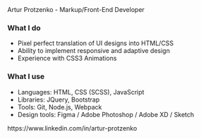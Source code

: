 <div class="b-cv-title">Artur Protzenko - Markup/Front-End Developer</div>
<h3>What I do</h3>
<ul class="b-simp-list">
  <li>Pixel perfect translation of UI designs into HTML/CSS</li>
  <li>Ability to implement responsive and adaptive design</li>
  <li>Experience with CSS3 Animations</li>
</ul>
<h3>What I use</h3>
<ul class="b-simp-list">
  <li>Languages: HTML, CSS (SCSS), JavaScript</li>
  <li>Libraries: JQuery, Bootstrap</li>
  <li>Tools: Git, Node.js, Webpack</li>
  <li>Design tools: Figma / Adobe Photoshop / Adobe XD / Sketch </li>
</ul>

<div class="b-linkedin><a href="https://www.linkedin.com/in/artur-protzenko">https://www.linkedin.com/in/artur-protzenko</a></div>
                                                                            

<!--
**arsen-osben/arsen-osben** is a ✨ _special_ ✨ repository because its `README.md` (this file) appears on your GitHub profile.

Here are some ideas to get you started:

- 🔭 I’m currently working on ...
- 🌱 I’m currently learning ...
- 👯 I’m looking to collaborate on ...
- 🤔 I’m looking for help with ...
- 💬 Ask me about ...
- 📫 How to reach me: ...
- 😄 Pronouns: ...
- ⚡ Fun fact: ...
-->
